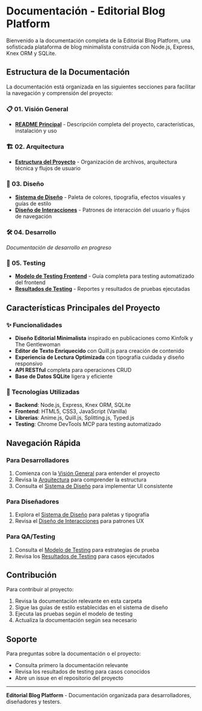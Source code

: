 # Documentación - Editorial Blog Platform

Bienvenido a la documentación completa de la Editorial Blog Platform, una sofisticada plataforma de blog minimalista construida con Node.js, Express, Knex ORM y SQLite.

## Estructura de la Documentación

La documentación está organizada en las siguientes secciones para facilitar la navegación y comprensión del proyecto:

### 📋 01. Visión General
- **[README Principal](01-overview/README.md)** - Descripción completa del proyecto, características, instalación y uso

### 🏗️ 02. Arquitectura
- **[Estructura del Proyecto](02-architecture/project-outline.md)** - Organización de archivos, arquitectura técnica y flujos de usuario

### 🎨 03. Diseño
- **[Sistema de Diseño](03-design/design-system.md)** - Paleta de colores, tipografía, efectos visuales y guías de estilo
- **[Diseño de Interacciones](03-design/interaction-design.md)** - Patrones de interacción del usuario y flujos de navegación

### 🛠️ 04. Desarrollo
*Documentación de desarrollo en progreso*

### 🧪 05. Testing
- **[Modelo de Testing Frontend](05-testing/frontend-testing-model.md)** - Guía completa para testing automatizado del frontend
- **[Resultados de Testing](05-testing/testing-results.md)** - Reportes y resultados de pruebas ejecutadas

## Características Principales del Proyecto

### ✨ Funcionalidades
- **Diseño Editorial Minimalista** inspirado en publicaciones como Kinfolk y The Gentlewoman
- **Editor de Texto Enriquecido** con Quill.js para creación de contenido
- **Experiencia de Lectura Optimizada** con tipografía cuidada y diseño responsivo
- **API RESTful** completa para operaciones CRUD
- **Base de Datos SQLite** ligera y eficiente

### 🎯 Tecnologías Utilizadas
- **Backend**: Node.js, Express, Knex ORM, SQLite
- **Frontend**: HTML5, CSS3, JavaScript (Vanilla)
- **Librerías**: Anime.js, Quill.js, Splitting.js, Typed.js
- **Testing**: Chrome DevTools MCP para testing automatizado

## Navegación Rápida

### Para Desarrolladores
1. Comienza con la [Visión General](01-overview/README.md) para entender el proyecto
2. Revisa la [Arquitectura](02-architecture/project-outline.md) para comprender la estructura
3. Consulta el [Sistema de Diseño](03-design/design-system.md) para implementar UI consistente

### Para Diseñadores
1. Explora el [Sistema de Diseño](03-design/design-system.md) para paletas y tipografía
2. Revisa el [Diseño de Interacciones](03-design/interaction-design.md) para patrones UX

### Para QA/Testing
1. Consulta el [Modelo de Testing](05-testing/frontend-testing-model.md) para estrategias de prueba
2. Revisa los [Resultados de Testing](05-testing/testing-results.md) para casos ejecutados

## Contribución

Para contribuir al proyecto:
1. Revisa la documentación relevante en esta carpeta
2. Sigue las guías de estilo establecidas en el sistema de diseño
3. Ejecuta las pruebas según el modelo de testing
4. Actualiza la documentación según sea necesario

## Soporte

Para preguntas sobre la documentación o el proyecto:
- Consulta primero la documentación relevante
- Revisa los resultados de testing para casos conocidos
- Abre un issue en el repositorio del proyecto

---

**Editorial Blog Platform** - Documentación organizada para desarrolladores, diseñadores y testers.